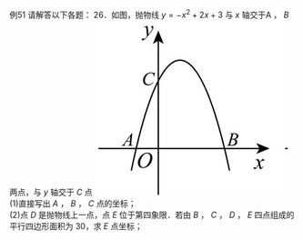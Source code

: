 例51 请解答以下各题： 26．如图，抛物线 $y = - x ^ { 2 } + 2 x + 3$ 与 $x$ 轴交于A ， $B$ 两点，与 $y$ 轴交于 $C$ 点
![](<../../qs_image_DB/专题3-2_一网打尽14类·二次函数的存在性问题（解析版）_/45756f1ee092ec94ba9dd108f1f7084bbd03c33226ae6f65348647a7d7fba128.jpg>)
(1)直接写出 $A$ ， $B$ ， $C$ 点的坐标；  
(2)点 $D$ 是抛物线上一点，点 $E$ 位于第四象限．若由 $B$ ， $C$ ， $D$ ， $E$ 四点组成的平行四边形面积为 30，求 $E$ 点坐标；
